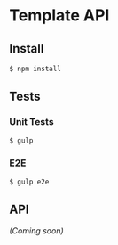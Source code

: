 # Template API

## Install

```bash
$ npm install
```

## Tests

### Unit Tests
```bash
$ gulp
```

### E2E
```bash
$ gulp e2e
```


## API

_(Coming soon)_
